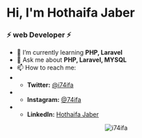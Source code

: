 <h1 >Hi, I'm Hothaifa Jaber</h1>
<h3 >⚡  web Developer ⚡</h3>

- 🌱 I’m currently learning **PHP, Laravel**
- 💬 Ask me about **PHP, Laravel, MYSQL**
- 📫 How to reach me:
- - **Twitter:** <a href="https://twitter.com/i74ifa">@i74ifa</a>
- - **Instagram:** <a href="https://instagram.com/74ifa">@74ifa</a>
- - **LinkedIn:** <a href="https://www.linkedin.com/in/hothaifa-jaber-868b361b7/">Hothaifa Jaber</a>
<p align="center"><img src="https://github-readme-stats.vercel.app/api?username=i74ifa&show_icons=true&theme=vue-dark" alt="i74ifa" /></p>

